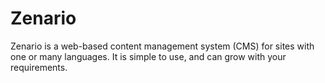 # Zenario
Zenario is a web-based content management system (CMS) for sites with one or many languages. It is simple to use, and can grow with your requirements.
